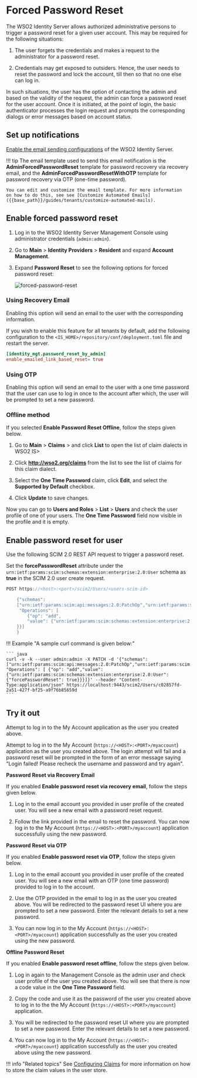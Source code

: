 # Forced Password Reset

The WSO2 Identity Server allows authorized administrative persons to
trigger a password reset for a given user account. This may be required
for the following situations:

1.  The user forgets the credentials and makes a request to the
    administrator for a password reset.
    
2.  Credentials may get exposed to outsiders. Hence, the user needs to reset the password and lock the account, till then so that no
    one else can log in.

In such situations, the user has the option of contacting the admin and
based on the validity of the request, the admin can force a password
reset for the user account. Once it is initiated, at the point of login,
the basic authenticator processes the login request and prompts the
corresponding dialogs or error messages based on account status.

## Set up notifications

[Enable the email sending configurations]({{base_path}}/deploy/configure-email-sending) of the WSO2 Identity Server.

!!! tip
    The email template used to send this email notification is
    the **AdminForcedPasswordReset** template for password recovery via
    recovery email, and the **AdminForcedPasswordResetWithOTP** template
    for password recovery via OTP (one-time password).

    You can edit and customize the email template. For more information
    on how to do this, see see [Customize Automated Emails]({{base_path}}/guides/tenants/customize-automated-mails).

## Enable forced password reset

1. Log in to the WSO2 Identity Server Management Console using administrator credentials (`admin:admin`).
 
2. Go to **Main** > **Identity Providers** > **Resident** and expand **Account Management**.

3. Expand **Password Reset** to see the following options for forced password reset:

    ![forced-password-reset]({{base_path}}/assets/img/guides/forced-password-reset-options.png)

### Using Recovery Email

Enabling this option will send an email to the user with the
corresponding information.

If you wish to enable this feature for all tenants by default, add the following configuration to the `<IS_HOME>/repository/conf/deployment.toml` file and restart the server.
    
```toml
[identity_mgt.password_reset_by_admin]
enable_emailed_link_based_reset= true
```

### Using OTP

Enabling this option will send an email to the user with a one time
password that the user can use to log in once to the account after
which, the user will be prompted to set a new password.

### Offline method

If you selected **Enable Password Reset Offline**, follow the steps given below.

1.  Go to **Main** > **Claims** > and click **List** to open the list of claim dialects in WSO2 IS>

2.  Click **http://wso2.org/claims** from the list to see the list of claims for this claim dialect.

3.  Select the **One Time Password** claim, click **Edit**, and select
    the **Supported by Default** checkbox.

4.  Click **Update** to save changes.

Now you can go to **Users and Roles** > **List** > **Users** and check the user profile of one of your users. The **One Time Password** field now visible in the profile and it is empty.

## Enable password reset for user
    
Use the following SCIM 2.0 REST API request to trigger a password reset.
    
Set the **forcePasswordReset** attribute under the `urn:ietf:params:scim:schemas:extension:enterprise:2.0:User` schema as
**true** in the SCIM 2.0 user create request. 

```java
POST https://<host>:<port>/scim2/Users/<users-scim-id>

    {"schemas": 
    ["urn:ietf:params:scim:api:messages:2.0:PatchOp","urn:ietf:params:scim:schemas:extension:enterprise:2.0:User"],
     "Operations": [
        {"op": "add",
        "value": {"urn:ietf:params:scim:schemas:extension:enterprise:2.0:User": {"forcePasswordReset": true}
    }}]
    }
```
    
!!! Example "A sample curl command is given below:" 

    ``` java 
    curl -v -k --user admin:admin -X PATCH -d '{"schemas":["urn:ietf:params:scim:api:messages:2.0:PatchOp","urn:ietf:params:scim:schemas:extension:enterprise:2.0:User"], "Operations": [ {"op": "add","value": {"urn:ietf:params:scim:schemas:extension:enterprise:2.0:User": {"forcePasswordReset": true}}}]}' --header "Content-Type:application/json" https://localhost:9443/scim2/Users/c02857fd-2a51-427f-bf25-a9f76b85659d
    ```
            
<!--- !!! info 
    In order to force a user to change the password after a specific time
    period, refer [Configuring Password Policy Authenticator](TODO:insert-link). -->

## Try it out

Attempt to log in to the My Account application as the user you created above.

Attempt to log in to the My Account (`https://<HOST>:<PORT>/myaccount`) application as the user you created above. The login attempt will fail and a password reset will be prompted in the form of an error message saying "Login failed! Please recheck the username and password and try again".

**Password Reset via Recovery Email**

If you enabled **Enable password reset via recovery email**, follow the steps given below.
    
1.  Log in to the email account you provided in user profile of the created user. You
    will see a new email with a password reset request.
    
2.  Follow the link provided in the email to reset the password. You can
    now log in to the My Account (`https://<HOST>:<PORT>/myaccount`) application
    successfully using the new password.

**Password Reset via OTP**

If you enabled **Enable password reset via OTP**, follow the steps given below.
    
1.  Log in to the email account you provided in user profile of the created user. You
    will see a new email with an OTP (one time password) provided to log
    in to the account.
    
2.  Use the OTP provided in the email to log in as the user you created above. You will be
    redirected to the password reset UI where you are prompted to set a
    new password. Enter the relevant details to set a new password.
    
3.  You can now log in to the My Account (`https://<HOST>:<PORT>/myaccount`) application successfully as the user you created using the new password.

**Offline Password Reset**

If you enabled **Enable password reset offline**, follow the steps given below.
        
1.  Log in again to the Management Console as the admin user and check
    user profile of the user you created above. You will see that there is now a code value in the **One Time Password** field.
    
2.  Copy the code and use it as the password of the user you created above to log in to the
    the My Account (`https://<HOST>:<PORT>/myaccount`) application.
    
3. You will be redirected to the password reset UI where you are
    prompted to set a new password. Enter the relevant details to set a
    new password.
    
4. You can now log in to the My Account (`https://<HOST>:<PORT>/myaccount`) application successfully as the user you created above using the new password.


!!! info "Related topics"
    See [Configuring Claims]({{base_path}}/guides/dialects/configure-claims) for more
    information on how to store the claim values in the user store.
